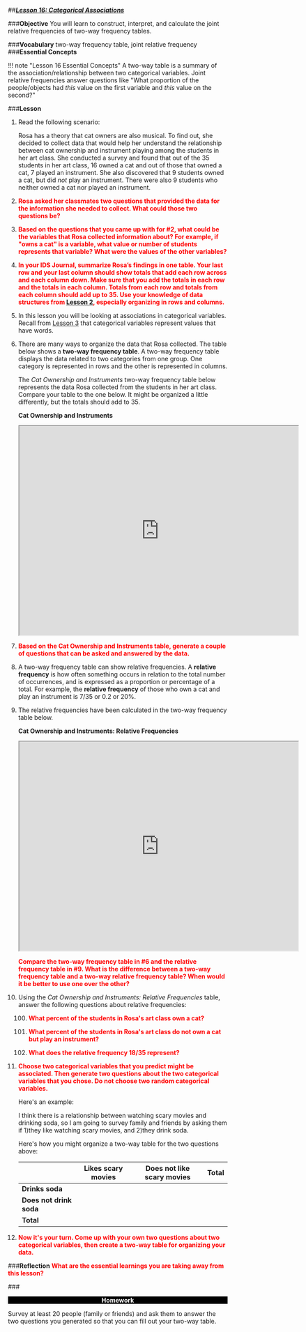 ##***<u>Lesson 16: Categorical Associations</u>***

###**Objective**
You will learn to construct, interpret, and calculate the joint relative frequencies of two-way frequency
tables.

###**Vocabulary**
two-way frequency table, joint relative frequency                                           
###**Essential Concepts**

!!! note "Lesson 16 Essential Concepts"
    A two-way table is a summary of the association/relationship between two
    categorical variables. Joint relative frequencies answer questions like "What proportion of the
    people/objects had *this* value on the first variable and *this* value on the second?"
                                                                
###**Lesson**
1. Read the following scenario:

    Rosa has a theory that cat owners are also musical. To find out, she decided to
    collect data that would help her understand the relationship between cat
    ownership and instrument playing among the students in her art class. She
    conducted a survey and found that out of the 35 students in her art class, 16
    owned a cat and out of those that owned a cat, 7 played an instrument. She also
    discovered that 9 students owned a cat, but did *not* play an instrument. There were also 9
    students who neither owned a cat nor played an instrument.

2. <strong style="color: red;">Rosa asked her classmates two questions that provided the data for the information she needed to collect. What could those two questions be?</strong>

3. <strong style="color: red;">Based on the questions that you came up with for #2, what could be the variables that Rosa collected information about? For example, if "owns a cat" is a variable, what value or number of students represents that variable? What were the values of the other variables?</strong>

4. <strong style="color: red;">In your IDS Journal, summarize Rosa’s findings in one table. Your last row and your last column should show totals that add each row across and each column down. Make sure that you add the totals in each row and the totals in each column. Totals from each row and totals from each column should add up to 35. Use your knowledge of data structures from [Lesson 2](lesson2.md), especially organizing in rows
and columns.</strong>

5. In this lesson you will be looking at associations in categorical variables. Recall from [Lesson 3](lesson3.md) that categorical variables represent values that have words.

6. There are many ways to organize the data that Rosa collected. The table below shows a **two-way frequency table**. A two-way
frequency table displays the data related to two categories from one group. One category is
represented in rows and the other is represented in columns.

    The *Cat Ownership and Instruments* two-way frequency table below represents the
data Rosa collected from the students in her art class. Compare your table to the one below. It might be organized a little differently, but the totals should add to 35.

    **Cat Ownership and Instruments**

    <iframe src="https://drive.google.com/file/d/1fFY6eOnIfDYtZpYtOQSfFuW6Uqwj_Bfa/preview" width="640" height="480"></iframe>

7. <strong style="color: red;">Based on the Cat Ownership and Instruments table, generate a couple of questions that
can be asked and answered by the data.</strong>

8. A two-way frequency table can show relative frequencies. A **relative frequency** is
how often something occurs in relation to the total number of occurrences, and is expressed as a
proportion or percentage of a total. For example, the **relative frequency** of those who own
a cat and play an instrument is 7/35 or 0.2 or 20%.


9. The relative frequencies have been calculated in the two-way frequency table below.

  
    **Cat Ownership and Instruments: Relative Frequencies**

    
    <iframe src="https://drive.google.com/file/d/1iTNnAIikiXSflTLP2qvXwtjwrQLDMsv-/preview" width="640" height="480"></iframe>


    <strong style="color: red;">Compare the two-way frequency table in #6 and the relative frequency table in #9. What is the difference between a two-way frequency table and a two-way relative frequency table?  When would it be better to use one over the other?</strong>
    

10. Using the *Cat Ownership and Instruments: Relative Frequencies* table, answer the following questions about relative frequencies:

    100. <strong style="color: red;">What percent of the students in Rosa's art class own a cat?</strong>

    100. <strong style="color: red;">What percent of the students in Rosa's art class do not own a cat but play an instrument?</strong>

    100. <strong style="color: red;">What does the **relative frequency** 18/35 represent?</strong>


11. <strong style="color: red;">Choose two categorical variables that you predict might be
associated. Then generate two questions about the two categorical variables that you chose. Do not choose two random categorical
variables.</strong> 

    Here's an example:

    I think there is a relationship between watching scary movies and drinking soda, so I am going to survey family and friends by asking them if 1)they like watching scary movies, and 2)they drink soda.

    Here's how you might organize a two-way table for the two questions above:

    |  | **Likes scary movies** | **Does not like scary movies** | **Total** |
    | ------------ | ------------- | ------------ | ------------ |
    | **Drinks soda** |  |  |  |
    | **Does not drink soda** |  |  |  |
    | **Total** |  |  |  |


12. <strong style="color: red;">Now it's your turn. Come up with your own two questions about two categorical variables, then create a two-way table for organizing your data.</strong>


###**Reflection**
<strong style="color: red;">What are the essential learnings you are taking away from this lesson?</strong> 
     

###<p style="background: black; color: white; text-align: center;">**Homework**</p>

Survey at least 20 people (family or friends) and ask them to answer the two questions you generated so that you can fill out your two-way table.